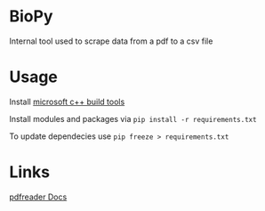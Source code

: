# BioPy
Internal tool used to scrape data from a pdf to a csv file

# Usage

Install [microsoft c++ build tools](https://visualstudio.microsoft.com/downloads/)

Install modules and packages via `pip install -r requirements.txt`

To update dependecies use `pip freeze > requirements.txt`

# Links
[pdfreader Docs](https://pdfreader.readthedocs.io/en/latest/index.html)
